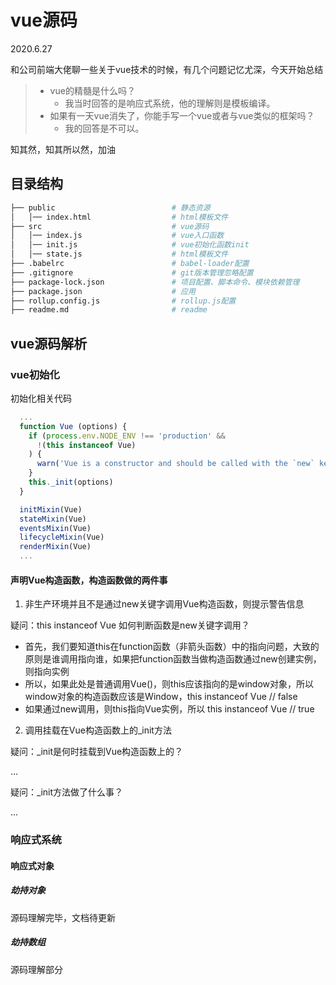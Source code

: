 # vue源码

2020.6.27

和公司前端大佬聊一些关于vue技术的时候，有几个问题记忆尤深，今天开始总结

> - vue的精髓是什么吗？
>    - 我当时回答的是响应式系统，他的理解则是模板编译。
> - 如果有一天vue消失了，你能手写一个vue或者与vue类似的框架吗？
>    - 我的回答是不可以。

知其然，知其所以然，加油

## 目录结构

```sh
├── public                          # 静态资源
│   │── index.html                  # html模板文件
├── src                             # vue源码
│   │── index.js                    # vue入口函数
│   │── init.js                     # vue初始化函数init
│   │── state.js                    # html模板文件
├── .babelrc                        # babel-loader配置
├── .gitignore                      # git版本管理忽略配置
├── package-lock.json               # 项目配置、脚本命令、模块依赖管理
├── package.json                    # 应用
├── rollup.config.js                # rollup.js配置
├── readme.md                       # readme
```

## vue源码解析

### vue初始化

初始化相关代码

```js
  ...
  function Vue (options) {
    if (process.env.NODE_ENV !== 'production' &&
      !(this instanceof Vue)
    ) {
      warn('Vue is a constructor and should be called with the `new` keyword')
    }
    this._init(options)
  }

  initMixin(Vue)
  stateMixin(Vue)
  eventsMixin(Vue)
  lifecycleMixin(Vue)
  renderMixin(Vue)
  ...
```

#### 声明Vue构造函数，构造函数做的两件事

1. 非生产环境并且不是通过new关键字调用Vue构造函数，则提示警告信息

疑问：this instanceof Vue 如何判断函数是new关键字调用？

  - 首先，我们要知道this在function函数（非箭头函数）中的指向问题，大致的原则是谁调用指向谁，如果把function函数当做构造函数通过new创建实例，则指向实例
  - 所以，如果此处是普通调用Vue()，则this应该指向的是window对象，所以window对象的构造函数应该是Window，this instanceof Vue // false
  - 如果通过new调用，则this指向Vue实例，所以 this instanceof Vue // true

2. 调用挂载在Vue构造函数上的_init方法

疑问：_init是何时挂载到Vue构造函数上的？

...

疑问：_init方法做了什么事？

...

### 响应式系统

#### 响应式对象

##### 劫持对象

源码理解完毕，文档待更新

##### 劫持数组

源码理解部分
